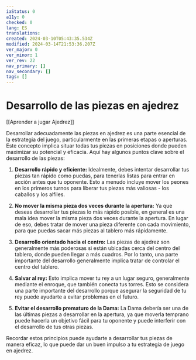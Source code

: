 ```yaml
---
iaStatus: 0
a11y: 0
checked: 0
lang: ES
translations: 
created: 2024-03-10T05:43:35.534Z
modified: 2024-03-14T21:53:36.207Z
ver_major: 0
ver_minor: 1
ver_rev: 22
nav_primary: []
nav_secondary: []
tags: []
---
```

# Desarrollo de las piezas en ajedrez

[[Aprender a jugar Ajedrez]]

Desarrollar adecuadamente las piezas en ajedrez es una parte esencial de la estrategia del juego, particularmente en las primeras etapas o aperturas. Este concepto implica situar todas tus piezas en posiciones donde pueden maximizar su potencial y eficacia. Aquí hay algunos puntos clave sobre el desarrollo de las piezas:

1. **Desarrollo rápido y eficiente:** Idealmente, debes intentar desarrollar tus piezas tan rápido como puedas, para tenerlas listas para entrar en acción antes que tu oponente. Esto a menudo incluye mover los peones en los primeros turnos para liberar tus piezas más valiosas - los caballos y los alfiles.

2. **No mover la misma pieza dos veces durante la apertura:** Ya que deseas desarrollar tus piezas lo más rápido posible, en general es una mala idea mover la misma pieza dos veces durante la apertura. En lugar de eso, debes tratar de mover una pieza diferente con cada movimiento, para que puedas sacar más piezas al tablero más rápidamente.

3. **Desarrollo orientado hacia el centro:** Las piezas de ajedrez son generalmente más poderosas si están ubicadas cerca del centro del tablero, donde pueden llegar a más cuadros. Por lo tanto, una parte importante del desarrollo generalmente implica tratar de controlar el centro del tablero.

4. **Salvar al rey:** Esto implica mover tu rey a un lugar seguro, generalmente mediante el enroque, que también conecta tus torres. Esto se considera una parte importante del desarrollo porque asegurar la seguridad de tu rey puede ayudarte a evitar problemas en el futuro.

5. **Evitar el desarrollo prematuro de la Dama:** La Dama debería ser una de las últimas piezas a desarrollar en la apertura, ya que moverla temprano puede hacerla un objetivo fácil para tu oponente y puede interferir con el desarrollo de tus otras piezas.

Recordar estos principios puede ayudarte a desarrollar tus piezas de manera eficaz, lo que puede dar un buen impulso a tu estrategia de juego en ajedrez.
